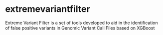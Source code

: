 # extremevariantfilter
Extreme Variant Filter is a set of tools developed to aid in the identification of false positive variants in Genomic Variant Call Files based on XGBoost
